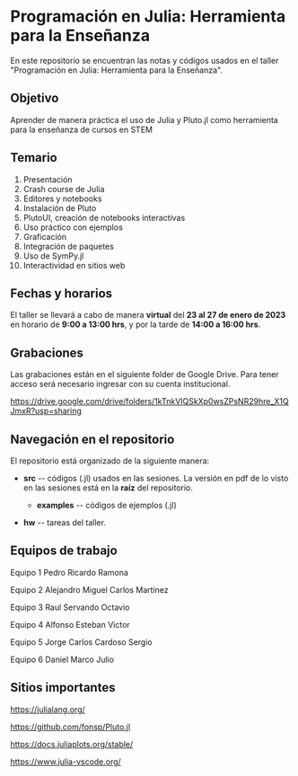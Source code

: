 # Programación en Julia: Herramienta para la Enseñanza

En este repositorio se encuentran las notas y códigos usados en el taller "Programación en Julia: Herramienta para la Enseñanza".

## Objetivo
Aprender de manera práctica el uso de Julia y Pluto.jl como herramienta para la enseñanza de cursos en STEM

## Temario
1.  Presentación
2.  Crash course de Julia
3.  Editores y notebooks
4.  Instalación de Pluto
5.  PlutoUI, creación de notebooks interactivas
6.  Uso práctico con ejemplos
7.  Graficación
8.  Integración de paquetes
9.  Uso de SymPy.jl
10.  Interactividad en sitios web


## Fechas y horarios
El taller se llevará a cabo de manera **virtual** del **23 al 27 de enero de 2023** en horario de **9:00 a 13:00 hrs**, y por la tarde de **14:00 a 16:00 hrs**.

## Grabaciones
Las grabaciones están en el siguiente folder de Google Drive.  Para tener acceso será necesario ingresar con su cuenta institucional.

https://drive.google.com/drive/folders/1kTnkVIQSkXp0wsZPsNR29hre_X1QJmxR?usp=sharing


## Navegación en el repositorio
El repositorio está organizado de la siguiente manera:

- **src** -- códigos (.jl) usados en las sesiones.  La versión en pdf de lo visto en las sesiones está en la **raíz** del repositorio.
    - **examples** -- códigos de ejemplos (.jl)

- **hw** -- tareas del taller.

## Equipos de trabajo
Equipo 1
Pedro
Ricardo
Ramona

Equipo 2
Alejandro
Miguel
Carlos Martinez

Equipo 3
Raul
Servando
Octavio

Equipo 4
Alfonso
Esteban
Victor

Equipo 5
Jorge
Carlos Cardoso
Sergio

Equipo 6
Daniel
Marco
Julio

## Sitios importantes
https://julialang.org/

https://github.com/fonsp/Pluto.jl

https://docs.juliaplots.org/stable/ 

https://www.julia-vscode.org/

